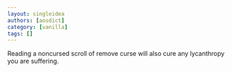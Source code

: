 ```yaml
---
layout: singleidea
authors: [aosdict]
category: [vanilla]
tags: []
---
```

Reading a noncursed scroll of remove curse will also cure any lycanthropy you are suffering.
